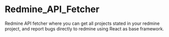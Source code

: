 # Redmine_API_Fetcher
Redmine API fetcher where you can get all projects stated in your redmine project, and report bugs directly to redmine using React as base framework.
